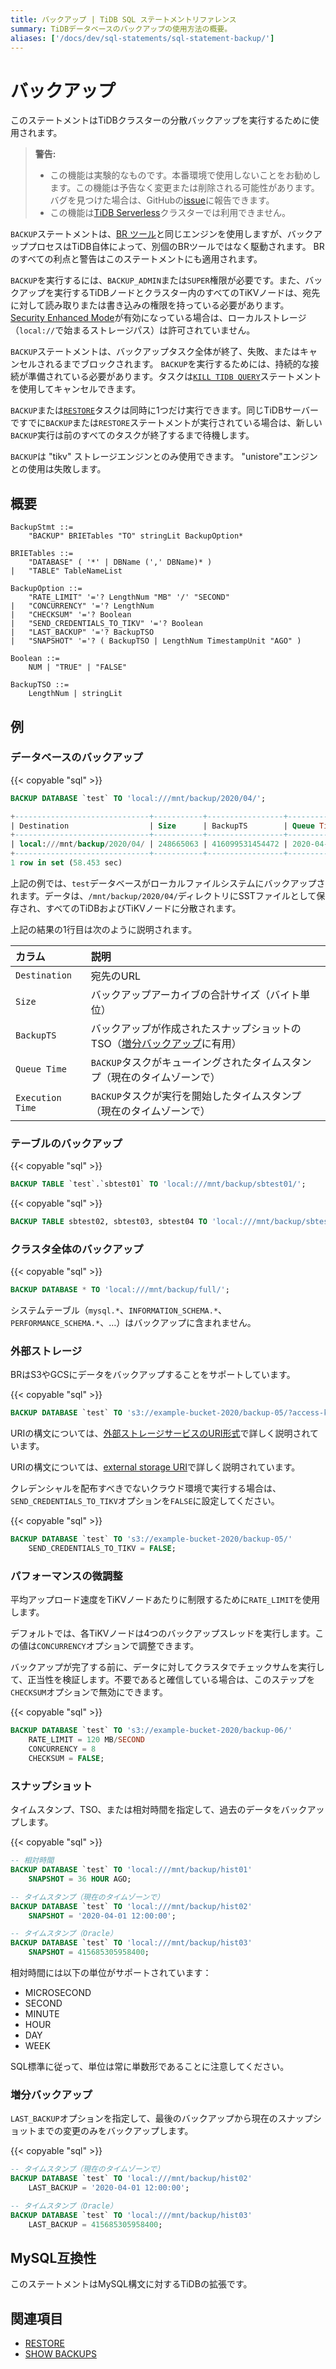 ```yaml
---
title: バックアップ | TiDB SQL ステートメントリファレンス
summary: TiDBデータベースのバックアップの使用方法の概要。
aliases: ['/docs/dev/sql-statements/sql-statement-backup/']
---
```


# バックアップ

このステートメントはTiDBクラスターの分散バックアップを実行するために使用されます。

> **警告:**
>
> - この機能は実験的なものです。本番環境で使用しないことをお勧めします。この機能は予告なく変更または削除される可能性があります。バグを見つけた場合は、GitHubの[issue](https://github.com/pingcap/tidb/issues)に報告できます。
> - この機能は[TiDB Serverless](https://docs.pingcap.com/tidbcloud/select-cluster-tier#tidb-serverless)クラスターでは利用できません。

`BACKUP`ステートメントは、[BR ツール](https://docs.pingcap.com/tidb/stable/backup-and-restore-overview)と同じエンジンを使用しますが、バックアッププロセスはTiDB自体によって、別個のBRツールではなく駆動されます。 BRのすべての利点と警告はこのステートメントにも適用されます。

`BACKUP`を実行するには、`BACKUP_ADMIN`または`SUPER`権限が必要です。また、バックアップを実行するTiDBノードとクラスター内のすべてのTiKVノードは、宛先に対して読み取りまたは書き込みの権限を持っている必要があります。 [Security Enhanced Mode](/system-variables.md#tidb_enable_enhanced_security)が有効になっている場合は、ローカルストレージ（`local://`で始まるストレージパス）は許可されていません。

`BACKUP`ステートメントは、バックアップタスク全体が終了、失敗、またはキャンセルされるまでブロックされます。 `BACKUP`を実行するためには、持続的な接続が準備されている必要があります。タスクは[`KILL TIDB QUERY`](/sql-statements/sql-statement-kill.md)ステートメントを使用してキャンセルできます。

`BACKUP`または[`RESTORE`](/sql-statements/sql-statement-restore.md)タスクは同時に1つだけ実行できます。同じTiDBサーバーですでに`BACKUP`または`RESTORE`ステートメントが実行されている場合は、新しい`BACKUP`実行は前のすべてのタスクが終了するまで待機します。

`BACKUP`は "tikv" ストレージエンジンとのみ使用できます。 "unistore"エンジンとの使用は失敗します。

## 概要

```ebnf+diagram
BackupStmt ::=
    "BACKUP" BRIETables "TO" stringLit BackupOption*

BRIETables ::=
    "DATABASE" ( '*' | DBName (',' DBName)* )
|   "TABLE" TableNameList

BackupOption ::=
    "RATE_LIMIT" '='? LengthNum "MB" '/' "SECOND"
|   "CONCURRENCY" '='? LengthNum
|   "CHECKSUM" '='? Boolean
|   "SEND_CREDENTIALS_TO_TIKV" '='? Boolean
|   "LAST_BACKUP" '='? BackupTSO
|   "SNAPSHOT" '='? ( BackupTSO | LengthNum TimestampUnit "AGO" )

Boolean ::=
    NUM | "TRUE" | "FALSE"

BackupTSO ::=
    LengthNum | stringLit
```

## 例

### データベースのバックアップ

{{< copyable "sql" >}}

```sql
BACKUP DATABASE `test` TO 'local:///mnt/backup/2020/04/';
```

```sql
+------------------------------+-----------+-----------------+---------------------+---------------------+
| Destination                  | Size      | BackupTS        | Queue Time          | Execution Time      |
+------------------------------+-----------+-----------------+---------------------+---------------------+
| local:///mnt/backup/2020/04/ | 248665063 | 416099531454472 | 2020-04-12 23:09:48 | 2020-04-12 23:09:48 |
+------------------------------+-----------+-----------------+---------------------+---------------------+
1 row in set (58.453 sec)
```

上記の例では、`test`データベースがローカルファイルシステムにバックアップされます。データは、`/mnt/backup/2020/04/`ディレクトリにSSTファイルとして保存され、すべてのTiDBおよびTiKVノードに分散されます。

上記の結果の1行目は次のように説明されます。

| カラム | 説明 |
| :-------- | :--------- |
| `Destination` | 宛先のURL |
| `Size` | バックアップアーカイブの合計サイズ（バイト単位） |
| `BackupTS` | バックアップが作成されたスナップショットのTSO（[増分バックアップ](#incremental-backup)に有用） |
| `Queue Time` | `BACKUP`タスクがキューイングされたタイムスタンプ（現在のタイムゾーンで） |
| `Execution Time` | `BACKUP`タスクが実行を開始したタイムスタンプ（現在のタイムゾーンで） |

### テーブルのバックアップ

{{< copyable "sql" >}}

```sql
BACKUP TABLE `test`.`sbtest01` TO 'local:///mnt/backup/sbtest01/';
```

{{< copyable "sql" >}}

```sql
BACKUP TABLE sbtest02, sbtest03, sbtest04 TO 'local:///mnt/backup/sbtest/';
```

### クラスタ全体のバックアップ

{{< copyable "sql" >}}

```sql
BACKUP DATABASE * TO 'local:///mnt/backup/full/';
```

システムテーブル（`mysql.*`、`INFORMATION_SCHEMA.*`、`PERFORMANCE_SCHEMA.*`、…）はバックアップに含まれません。

### 外部ストレージ

BRはS3やGCSにデータをバックアップすることをサポートしています。

{{< copyable "sql" >}}

```sql
BACKUP DATABASE `test` TO 's3://example-bucket-2020/backup-05/?access-key={YOUR_ACCESS_KEY}&secret-access-key={YOUR_SECRET_KEY}';
```

<CustomContent platform="tidb">

URIの構文については、[外部ストレージサービスのURI形式](/external-storage-uri.md)で詳しく説明されています。

</CustomContent>

<CustomContent platform="tidb-cloud">

URIの構文については、[external storage URI](https://docs.pingcap.com/tidb/stable/external-storage-uri)で詳しく説明されています。

</CustomContent>

クレデンシャルを配布すべきでないクラウド環境で実行する場合は、`SEND_CREDENTIALS_TO_TIKV`オプションを`FALSE`に設定してください。

{{< copyable "sql" >}}

```sql
BACKUP DATABASE `test` TO 's3://example-bucket-2020/backup-05/'
    SEND_CREDENTIALS_TO_TIKV = FALSE;
```

### パフォーマンスの微調整

平均アップロード速度をTiKVノードあたりに制限するために`RATE_LIMIT`を使用します。

デフォルトでは、各TiKVノードは4つのバックアップスレッドを実行します。この値は`CONCURRENCY`オプションで調整できます。

バックアップが完了する前に、データに対してクラスタでチェックサムを実行して、正当性を検証します。不要であると確信している場合は、このステップを`CHECKSUM`オプションで無効にできます。

{{< copyable "sql" >}}

```sql
BACKUP DATABASE `test` TO 's3://example-bucket-2020/backup-06/'
    RATE_LIMIT = 120 MB/SECOND
    CONCURRENCY = 8
    CHECKSUM = FALSE;
```

### スナップショット

タイムスタンプ、TSO、または相対時間を指定して、過去のデータをバックアップします。

{{< copyable "sql" >}}

```sql
-- 相対時間
BACKUP DATABASE `test` TO 'local:///mnt/backup/hist01'
    SNAPSHOT = 36 HOUR AGO;

-- タイムスタンプ（現在のタイムゾーンで）
BACKUP DATABASE `test` TO 'local:///mnt/backup/hist02'
    SNAPSHOT = '2020-04-01 12:00:00';

-- タイムスタンプ（Oracle）
BACKUP DATABASE `test` TO 'local:///mnt/backup/hist03'
    SNAPSHOT = 415685305958400;
```

相対時間には以下の単位がサポートされています：

* MICROSECOND
* SECOND
* MINUTE
* HOUR
* DAY
* WEEK

SQL標準に従って、単位は常に単数形であることに注意してください。

### 増分バックアップ

`LAST_BACKUP`オプションを指定して、最後のバックアップから現在のスナップショットまでの変更のみをバックアップします。

{{< copyable "sql" >}}

```sql
-- タイムスタンプ（現在のタイムゾーンで）
BACKUP DATABASE `test` TO 'local:///mnt/backup/hist02'
    LAST_BACKUP = '2020-04-01 12:00:00';

-- タイムスタンプ（Oracle）
BACKUP DATABASE `test` TO 'local:///mnt/backup/hist03'
    LAST_BACKUP = 415685305958400;
```

## MySQL互換性

このステートメントはMySQL構文に対するTiDBの拡張です。

## 関連項目

* [RESTORE](/sql-statements/sql-statement-restore.md)
* [SHOW BACKUPS](/sql-statements/sql-statement-show-backups.md)